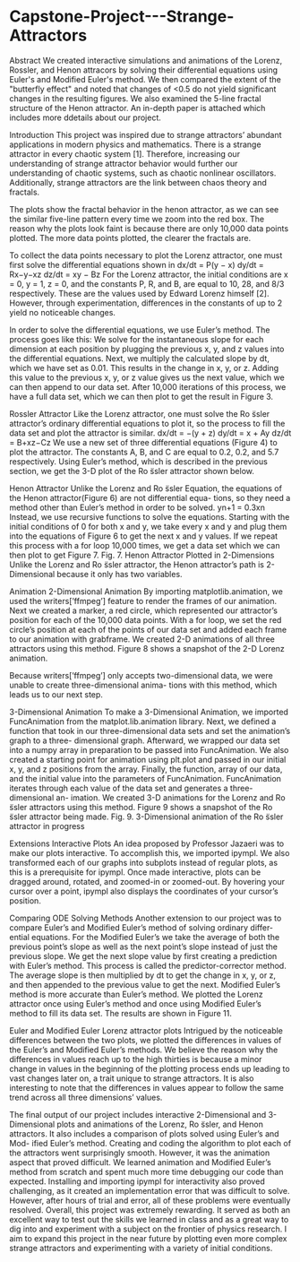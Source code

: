 # Capstone-Project---Strange-Attractors
Abstract
We created interactive simulations and animations of the Lorenz, Rossler, and Henon attracors by solving their differential equations using Euler's and Modified Euler's method. We then compared the extent of the "butterfly effect" and noted that changes of <0.5 do not yield significant changes in the resulting figures. We also examined the 5-line fractal structure of the Henon attractor. An in-depth paper is attached which includes more ddetails about our project.

Introduction
This project was inspired due to strange attractors’ abundant applications in modern physics and mathematics. There is a strange attractor in every chaotic system [1]. Therefore, increasing our understanding of strange attractor behavior would further our understanding of chaotic systems, such as chaotic nonlinear oscillators. Additionally, strange attractors are the link between chaos theory and fractals.

The plots show the fractal behavior in the henon attractor, as we can see the similar five-line pattern every time we zoom into the red box. The reason why the plots look faint is because there are only 10,000 data points plotted. The more data points plotted, the clearer the fractals are.

To collect the data points necessary to plot the Lorenz attractor, one must first solve the differential equations shown in 
dx/dt = P(y − x) dy/dt = Rx−y−xz dz/dt = xy − Bz
For the Lorenz attractor, the initial conditions are x = 0, y = 1, z = 0, and the constants P, R, and B, are equal to 10, 28, and 8/3 respectively. These are the values used by Edward Lorenz himself [2]. However, through experimentation, differences in the constants of up to 2 yield no noticeable changes.

In order to solve the differential equations, we use Euler’s method. The process goes like this: We solve for the instantaneous slope for each dimension at each position by plugging the previous x, y, and z values into the differential equations. Next, we multiply the calculated slope by dt, which we have set as 0.01. This results in the change in x, y, or z. Adding this value to the previous x, y, or z value gives us the next value, which we can then append to our data set. After 10,000 iterations of this process, we have a full data set, which we can then plot to get the result in Figure 3.

Rossler Attractor
Like the Lorenz attractor, one must solve the Ro ̈ssler attractor’s ordinary differential equations to plot it, so the process to fill the data set and plot the attractor is similar.
dx/dt = −(y + z) dy/dt = x + Ay dz/dt = B+xz−Cz
We use a new set of three differential equations (Figure 4) to plot the attractor. The constants A, B, and C are equal to 0.2, 0.2, and 5.7 respectively. Using Euler’s method, which is described in the previous section, we get the 3-D plot of the Ro ̈ssler attractor shown below.

Henon Attractor
Unlike the Lorenz and Ro ̈ssler Equation, the equations of the Henon attractor(Figure 6) are not differential equa- tions, so they need a method other than Euler’s method in order to be solved.
yn+1 = 0.3xn
Instead, we use recursive functions to solve the equations. Starting with the initial conditions of 0 for both x and y, we take every x and y and plug them into the equations of Figure 6 to get the next x and y values. If we repeat this process with a for loop 10,000 times, we get a data set which we can then plot to get Figure 7.
 Fig. 7. Henon Attractor Plotted in 2-Dimensions
Unlike the Lorenz and Ro ̈ssler attractor, the Henon attractor’s path is 2-Dimensional because it only has two variables.

Animation
2-Dimensional Animation
By importing matplotlib.animation, we used the writers[’ffmpeg’] feature to render the frames of our animation. Next we created a marker, a red circle, which represented our attractor’s position for each of the 10,000 data points. With a for loop, we set the red circle’s position at each of the points of our data set and added each frame to our animation with grabframe. We created 2-D animations of all three attractors using this method. Figure 8 shows a snapshot of the 2-D Lorenz animation.

Because writers[’ffmpeg’] only accepts two-dimensional data, we were unable to create three-dimensional anima- tions with this method, which leads us to our next step.

3-Dimensional Animation
To make a 3-Dimensional Animation, we imported FuncAnimation from the matplot.lib.animation library. Next, we defined a function that took in our three-dimensional data sets and set the animation’s graph to a three- dimensional graph. Afterward, we wrapped our data set into a numpy array in preparation to be passed into FuncAnimation. We also created a starting point for animation using plt.plot and passed in our initial x, y, and z positions from the array. Finally, the function, array of our data, and the initial value into the parameters of FuncAnimation. FuncAnimation iterates through each value of the data set and generates a three-dimensional an- imation. We created 3-D animations for the Lorenz and Ro ̈ssler attractors using this method. Figure 9 shows a snapshot of the Ro ̈ssler attractor being made.
Fig. 9. 3-Dimensional animation of the Ro ̈ssler attractor in progress

Extensions
Interactive Plots
An idea proposed by Professor Jazaeri was to make our plots interactive. To accomplish this, we imported ipympl. We also transformed each of our graphs into subplots instead of regular plots, as this is a prerequisite for ipympl. Once made interactive, plots can be dragged around, rotated, and zoomed-in or zoomed-out. By hovering your cursor over a point, ipympl also displays the coordinates of your cursor’s position.

Comparing ODE Solving Methods
Another extension to our project was to compare Euler’s and Modified Euler’s method of solving ordinary differ- ential equations. For the Modified Euler’s we take the average of both the previous point’s slope as well as the next point’s slope instead of just the previous slope. We get the next slope value by first creating a prediction with Euler’s method. This process is called the predictor-corrector method. The average slope is then multiplied by dt to get the change in x, y, or z, and then appended to the previous value to get the next. Modified Euler’s method is more accurate than Euler’s method. We plotted the Lorenz attractor once using Euler’s method and once using Modified Euler’s method to fill its data set. The results are shown in Figure 11.

Euler and Modified Euler Lorenz attractor plots
Intrigued by the noticeable differences between the two plots, we plotted the differences in values of the Euler’s and Modified Euler’s methods. We believe the reason why the differences in values reach up to the high thirties is because a minor change in values in the beginning of the plotting process ends up leading to vast changes later on, a trait unique to strange attractors. It is also interesting to note that the differences in values appear to follow the same trend across all three dimensions’ values.

The final output of our project includes interactive 2-Dimensional and 3-Dimensional plots and animations of the Lorenz, Ro ̈ssler, and Henon attractors. It also includes a comparison of plots solved using Euler’s and Mod- ified Euler’s method. Creating and coding the algorithm to plot each of the attractors went surprisingly smooth. However, it was the animation aspect that proved difficult. We learned animation and Modified Euler’s method from scratch and spent much more time debugging our code than expected. Installing and importing ipympl for interactivity also proved challenging, as it created an implementation error that was difficult to solve. However, after hours of trial and error, all of these problems were eventually resolved. Overall, this project was extremely rewarding. It served as both an excellent way to test out the skills we learned in class and as a great way to dig into and experiment with a subject on the frontier of physics research. I aim to expand this project in the near future by plotting even more complex strange attractors and experimenting with a variety of initial conditions.
